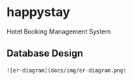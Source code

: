 # happystay
Hotel Booking Management System

## Database Design
	![er-diagram](docs/img/er-diagram.png)
